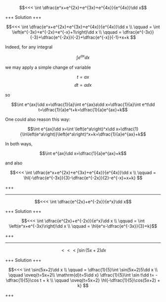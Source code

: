 $$<<< \int \dfrac{e^x+e^{2x}+e^{3x}+e^{4x}}{e^{4x}}\dd x$$

+++
Solution
+++

$$<<< 
\int \dfrac{e^x+e^{2x}+e^{3x}+e^{4x}}{e^{4x}}\dd x \\
\qquad = \int \left(e^{-3x}+e^{-2x}+e^{-x}+1\right)\dd x \\
\qquad = \dfrac{e^{-3x}}{-3}+\dfrac{e^{-2x}}{-2}+\dfrac{e^{-x}}{-1}+x+k
$$

Indeed, for any integral

$$\int e^{ax}\dd x$$

we may apply a simple change of variable

$$t=ax$$
$$\dd t=a\dd x$$

so

$$\int e^{ax}\dd x=\dfrac{1}{a}\int e^{ax}a\dd x=\dfrac{1}{a}\int e^t\dd t=\dfrac{1}{a}e^t+k=\dfrac{1}{a}e^{ax}+k$$

One could also reason this way:

$$\int e^{ax}\dd x=\int \left(e^a\right)^x\dd x=\dfrac{1}{\ln\left(e^a\right)}\left(e^a\right)^x+k=\dfrac{1}{a}e^{ax}+k$$

In both ways, 

$$\int e^{ax}\dd x=\dfrac{1}{a}e^{ax}+k$$

and also

$$<<< 
\int \dfrac{e^x+e^{2x}+e^{3x}+e^{4x}}{e^{4x}}\dd x \\
\qquad = \hl{-\dfrac{e^{-3x}}{3}-\dfrac{e^{-2x}}{2}-e^{-x}+x+k}
$$

+++

---

$$<<< \int \dfrac{e^{2x}+e^{-2x}}{e^x}\dd x$$

+++
Solution
+++

$$<<< 
\int \dfrac{e^{2x}+e^{-2x}}{e^x}\dd x \\
\qquad = \int \left(e^x+e^{-3x}\right)\dd x \\
\qquad = \hl{e^x-\dfrac{e^{-3x}}{3}+k}$$

+++

---

$$<<< \int \sin(5x+2)\dd x$$

+++
Solution
+++

$$<<< 
\int \sin(5x+2)\dd x \\
\qquad = \dfrac{1}{5}\int \sin(5x+2)5\dd x \\
\qquad \oveq{t=5x+2\\ \mathrm{d}t=5\dd x}
\dfrac{1}{5}\int \sin t\dd t=
-\dfrac{1}{5}\cos t + k \\
\qquad \oveq{t=5x+2}
\hl{-\dfrac{1}{5}\cos(5x+2) + k}
$$

+++